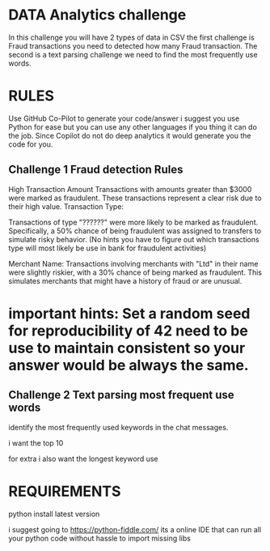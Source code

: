 # DATA Analytics challenge 

In this challenge you will have 2 types of data in CSV
the first challenge is Fraud transactions you need to detected how many Fraud transaction. The second is a text parsing challenge we need to find the most frequently use words.

# RULES

Use GitHub Co-Pilot to generate your code/answer i suggest you use Python for ease but you can use any other languages if you thing it can do the job. Since Copilot do not do deep analytics it would generate you the code for you.

## Challenge 1 Fraud detection Rules

High Transaction Amount
Transactions with amounts greater than $3000 were marked as fraudulent. These transactions represent a clear risk due to their high value.
Transaction Type:

Transactions of type "??????" were more likely to be marked as fraudulent. Specifically, a 50% chance of being fraudulent was assigned to transfers to simulate risky behavior.
(No hints you have to figure out which transactions type will most likely be use in bank for fraudulent activities)

Merchant Name:
Transactions involving merchants with "Ltd" in their name were slightly riskier, with a 30% chance of being marked as fraudulent. This simulates merchants that might have a history of fraud or are unusual.

# important hints: Set a random seed for reproducibility of 42 need to be use to maintain consistent so your answer would be always the same.

## Challenge 2 Text parsing most frequent use words

identify the most frequently used keywords in the chat messages.

i want the top 10

for extra i also want the longest keyword use 

# REQUIREMENTS

python install latest version

i suggest going to https://python-fiddle.com/ its a online IDE that can run all your python code without hassle to import missing libs
